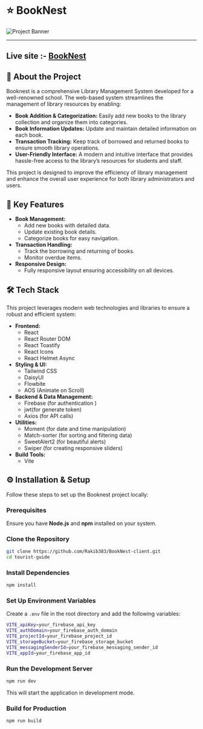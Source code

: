 # :star: BookNest

![Project Banner](https://i.ibb.co/7K3z5CM/BookNest.png)

---

## Live site :- [BookNest](https://booknest-9061c.web.app/)

## :book: About the Project

Booknest is a comprehensive Library Management System developed for a well-renowned school. The web-based system streamlines the management of library resources by enabling:

- **Book Addition & Categorization:** Easily add new books to the library collection and organize them into categories.
- **Book Information Updates:** Update and maintain detailed information on each book.
- **Transaction Tracking:** Keep track of borrowed and returned books to ensure smooth library operations.
- **User-Friendly Interface:** A modern and intuitive interface that provides hassle-free access to the library’s resources for students and staff.

This project is designed to improve the efficiency of library management and enhance the overall user experience for both library administrators and users.

## :rocket: Key Features

- **Book Management:**
  - Add new books with detailed data.
  - Update existing book details.
  - Categorize books for easy navigation.
- **Transaction Handling:**
  - Track the borrowing and returning of books.
  - Monitor overdue items.
- **Responsive Design:**
  - Fully responsive layout ensuring accessibility on all devices.

## 🛠 Tech Stack

This project leverages modern web technologies and libraries to ensure a robust and efficient system:

- **Frontend:**
  - React
  - React Router DOM
  - React Toastify
  - React Icons
  - React Helmet Async
- **Styling & UI:**
  - Tailwind CSS
  - DaisyUI
  - Flowbite
  - AOS (Animate on Scroll)
- **Backend & Data Management:**
  - Firebase (for authentication )
  - jwt(for generate token)
  - Axios (for API calls)
- **Utilities:**
  - Moment (for date and time manipulation)
  - Match-sorter (for sorting and filtering data)
  - SweetAlert2 (for beautiful alerts)
  - Swiper (for creating responsive sliders)
- **Build Tools:**
  - Vite

## ⚙️ Installation & Setup

Follow these steps to set up the Booknest project locally:

### Prerequisites

Ensure you have **Node.js** and **npm** installed on your system.

### Clone the Repository

```sh
git clone https://github.com/Rakib383/BookNest-client.git
cd tourist-guide
```

### Install Dependencies

```sh
npm install
```

### Set Up Environment Variables

Create a `.env` file in the root directory and add the following variables:

```sh
VITE_apiKey=your_firebase_api_key
VITE_authDomain=your_firebase_auth_domain
VITE_projectId=your_firebase_project_id
VITE_storageBucket=your_firebase_storage_bucket
VITE_messagingSenderId=your_firebase_messaging_sender_id
VITE_appId=your_firebase_app_id
```

### Run the Development Server

```sh
npm run dev
```

This will start the application in development mode.

### Build for Production

```sh
npm run build
```
